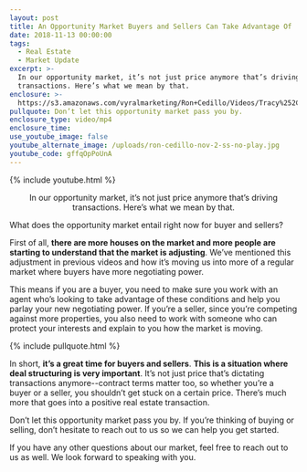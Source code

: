 ```yaml
---
layout: post
title: An Opportunity Market Buyers and Sellers Can Take Advantage Of
date: 2018-11-13 00:00:00
tags:
  - Real Estate
  - Market Update
excerpt: >-
  In our opportunity market, it’s not just price anymore that’s driving
  transactions. Here’s what we mean by that.
enclosure: >-
  https://s3.amazonaws.com/vyralmarketing/Ron+Cedillo/Videos/Tracy%252C+CA+Real+Estate+-+An+Opportunity+Market+Buyers+and+Sellers+Can+Take+Advantage+Of.mp4
pullquote: Don’t let this opportunity market pass you by.
enclosure_type: video/mp4
enclosure_time:
use_youtube_image: false
youtube_alternate_image: /uploads/ron-cedillo-nov-2-ss-no-play.jpg
youtube_code: gffqOpPoUnA
---
```


{% include youtube.html %}

<center>In our opportunity market, it’s not just price anymore that’s driving transactions. Here’s what we mean by that.</center>

What does the opportunity market entail right now for buyer and sellers?

First of all, **there are more houses on the market and more people are starting to understand that the market is adjusting**. We’ve mentioned this adjustment in previous videos and how it’s moving us into more of a regular market where buyers have more negotiating power.

This means if you are a buyer, you need to make sure you work with an agent who’s looking to take advantage of these conditions and help you parlay your new negotiating power. If you’re a seller, since you’re competing against more properties, you also need to work with someone who can protect your interests and explain to you how the market is moving.

{% include pullquote.html %}

In short, **it’s a great time for buyers and sellers**. **This is a situation where deal structuring is very important**. It’s not just price that’s dictating transactions anymore--contract terms matter too, so whether you’re a buyer or a seller, you shouldn’t get stuck on a certain price. There’s much more that goes into a positive real estate transaction.

Don’t let this opportunity market pass you by. If you’re thinking of buying or selling, don’t hesitate to reach out to us so we can help you get started.

If you have any other questions about our market, feel free to reach out to us as well. We look forward to speaking with you.